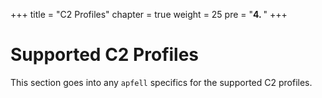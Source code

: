 +++
title = "C2 Profiles"
chapter = true
weight = 25
pre = "<b>4. </b>"
+++

# Supported C2 Profiles

This section goes into any `apfell` specifics for the supported C2 profiles.
